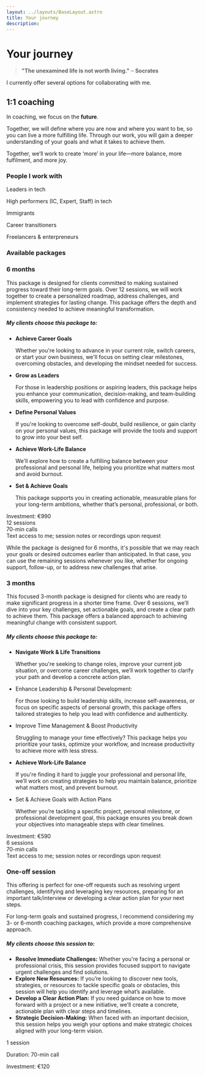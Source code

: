 ```yaml
---
layout: ../layouts/BaseLayout.astro
title: Your journey
description:
---
```


# Your journey

> **"The unexamined life is not worth living."** – **Socrates**


I currently offer several options for collaborating with me.

## **1:1 coaching**


In coaching, we focus on the **future**.

Together, we will define where you are now and where you want to be, so you can live a more fulfilling life. Through our work, you will gain a deeper understanding of your goals and what it takes to achieve them.

Together, we’ll work to create ‘more’ in your life—more balance, more fulfilment, and more joy.

### People I work with

Leaders in tech

High performers (IC, Expert, Staff) in tech

Immigrants 

Career transitioners 

Freelancers & enterpreneurs

### Available packages 


### 6 months


This package is designed for clients committed to making sustained progress toward their long-term goals. Over 12 sessions, we will work together to create a personalized roadmap, address challenges, and implement strategies for lasting change. This package offers the depth and consistency needed to achieve meaningful transformation.

##### My clients choose this package to:

- **Achieve Career Goals**

	Whether you're looking to advance in your current role, switch careers, or start your own business, we'll focus on setting clear milestones, overcoming obstacles, and developing the mindset needed for success.


- **Grow as Leaders** 

	For those in leadership positions or aspiring leaders, this package helps you enhance your communication, decision-making, and team-building skills, empowering you to lead with confidence and purpose.


- **Define Personal Values** 

	If you're looking to overcome self-doubt, build resilience, or gain clarity on your personal values, this package will provide the tools and support to grow into your best self.


- **Achieve Work-Life Balance** 

	We'll explore how to create a fulfilling balance between your professional and personal life, helping you prioritize what matters most and avoid burnout.


- **Set & Achieve Goals**

	This package supports you in creating actionable, measurable plans for your long-term ambitions, whether that’s personal, professional, or both.

Investment: €990  
12 sessions  
70-min calls  
Text access to me; session notes or recordings upon request

While the package is designed for 6 months, it's possible that we may reach your goals or desired outcomes earlier than anticipated. In that case, you can use the remaining sessions whenever you like, whether for ongoing support, follow-up, or to address new challenges that arise.

### 3 months


This focused 3-month package is designed for clients who are ready to make significant progress in a shorter time frame. Over 6 sessions, we’ll dive into your key challenges, set actionable goals, and create a clear path to achieve them. This package offers a balanced approach to achieving meaningful change with consistent support.

##### My clients choose this package to:

- **Navigate Work & Life Transitions**

	Whether you're seeking to change roles, improve your current job situation, or overcome career challenges, we’ll work together to clarify your path and develop a concrete action plan.


- Enhance Leadership & Personal Development:

	For those looking to build leadership skills, increase self-awareness, or focus on specific aspects of personal growth, this package offers tailored strategies to help you lead with confidence and authenticity.


- Improve Time Management & Boost Productivity

	Struggling to manage your time effectively? This package helps you prioritize your tasks, optimize your workflow, and increase productivity to achieve more with less stress.


- **Achieve Work-Life Balance** 

	If you're finding it hard to juggle your professional and personal life, we’ll work on creating strategies to help you maintain balance, prioritize what matters most, and prevent burnout.


- Set & Achieve Goals with Action Plans

	Whether you’re tackling a specific project, personal milestone, or professional development goal, this package ensures you break down your objectives into manageable steps with clear timelines.

Investment: €590  
6 sessions  
70-min calls  
Text access to me; session notes or recordings upon request

### One-off session


This offering is perfect for one-off requests such as resolving urgent challenges, identifying and leveraging key resources, preparing for an important talk/interview or developing a clear action plan for your next steps. 

For long-term goals and sustained progress, I recommend considering my 3- or 6-month coaching packages, which provide a more comprehensive approach.

##### **My clients choose this session to:**

- **Resolve Immediate Challenges:** Whether you're facing a personal or professional crisis, this session provides focused support to navigate urgent challenges and find solutions.
- **Explore New Resources:** If you’re looking to discover new tools, strategies, or resources to tackle specific goals or obstacles, this session will help you identify and leverage what’s available.
- **Develop a Clear Action Plan:** If you need guidance on how to move forward with a project or a new initiative, we’ll create a concrete, actionable plan with clear steps and timelines.
- **Strategic Decision-Making:** When faced with an important decision, this session helps you weigh your options and make strategic choices aligned with your long-term vision.

1 session

Duration: 70-min call

Investment: €120 
